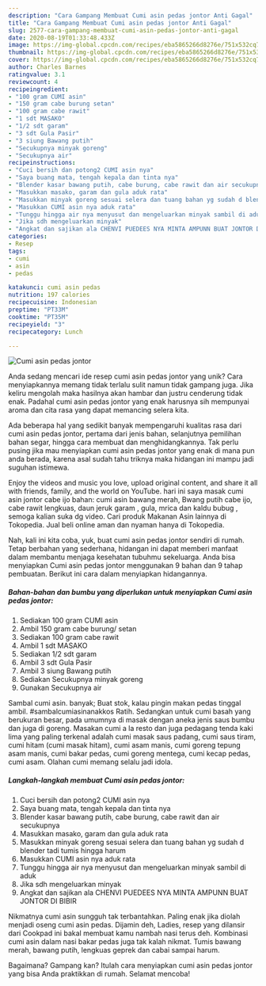 ```yaml
---
description: "Cara Gampang Membuat Cumi asin pedas jontor Anti Gagal"
title: "Cara Gampang Membuat Cumi asin pedas jontor Anti Gagal"
slug: 2577-cara-gampang-membuat-cumi-asin-pedas-jontor-anti-gagal
date: 2020-08-19T01:33:48.433Z
image: https://img-global.cpcdn.com/recipes/eba5865266d8276e/751x532cq70/cumi-asin-pedas-jontor-foto-resep-utama.jpg
thumbnail: https://img-global.cpcdn.com/recipes/eba5865266d8276e/751x532cq70/cumi-asin-pedas-jontor-foto-resep-utama.jpg
cover: https://img-global.cpcdn.com/recipes/eba5865266d8276e/751x532cq70/cumi-asin-pedas-jontor-foto-resep-utama.jpg
author: Charles Barnes
ratingvalue: 3.1
reviewcount: 4
recipeingredient:
- "100 gram CUMI asin"
- "150 gram cabe burung setan"
- "100 gram cabe rawit"
- "1 sdt MASAKO"
- "1/2 sdt garam"
- "3 sdt Gula Pasir"
- "3 siung Bawang putih"
- "Secukupnya minyak goreng"
- "Secukupnya air"
recipeinstructions:
- "Cuci bersih dan potong2 CUMI asin nya"
- "Saya buang mata, tengah kepala dan tinta nya"
- "Blender kasar bawang putih, cabe burung, cabe rawit dan air secukupnya"
- "Masukkan masako, garam dan gula aduk rata"
- "Masukkan minyak goreng sesuai selera dan tuang bahan yg sudah d blender tadi tumis hingga harum"
- "Masukkan CUMI asin nya aduk rata"
- "Tunggu hingga air nya menyusut dan mengeluarkan minyak sambil di aduk"
- "Jika sdh mengeluarkan minyak"
- "Angkat dan sajikan ala CHENVI PUEDEES NYA MINTA AMPUNN BUAT JONTOR DI BIBIR"
categories:
- Resep
tags:
- cumi
- asin
- pedas

katakunci: cumi asin pedas 
nutrition: 197 calories
recipecuisine: Indonesian
preptime: "PT33M"
cooktime: "PT35M"
recipeyield: "3"
recipecategory: Lunch

---
```



![Cumi asin pedas jontor](https://img-global.cpcdn.com/recipes/eba5865266d8276e/751x532cq70/cumi-asin-pedas-jontor-foto-resep-utama.jpg)

Anda sedang mencari ide resep cumi asin pedas jontor yang unik? Cara menyiapkannya memang tidak terlalu sulit namun tidak gampang juga. Jika keliru mengolah maka hasilnya akan hambar dan justru cenderung tidak enak. Padahal cumi asin pedas jontor yang enak harusnya sih mempunyai aroma dan cita rasa yang dapat memancing selera kita.

Ada beberapa hal yang sedikit banyak mempengaruhi kualitas rasa dari cumi asin pedas jontor, pertama dari jenis bahan, selanjutnya pemilihan bahan segar, hingga cara membuat dan menghidangkannya. Tak perlu pusing jika mau menyiapkan cumi asin pedas jontor yang enak di mana pun anda berada, karena asal sudah tahu triknya maka hidangan ini mampu jadi suguhan istimewa.

Enjoy the videos and music you love, upload original content, and share it all with friends, family, and the world on YouTube. hari ini saya masak cumi asin jontor cabe ijo bahan: cumi asin bawang merah, Bwang putih cabe ijo, cabe rawit lengkuas, daun jeruk garam , gula, mrica dan kaldu bubug , semoga kalian suka dg video. Cari produk Makanan Asin lainnya di Tokopedia. Jual beli online aman dan nyaman hanya di Tokopedia.


Nah, kali ini kita coba, yuk, buat cumi asin pedas jontor sendiri di rumah. Tetap berbahan yang sederhana, hidangan ini dapat memberi manfaat dalam membantu menjaga kesehatan tubuhmu sekeluarga. Anda bisa menyiapkan Cumi asin pedas jontor menggunakan 9 bahan dan 9 tahap pembuatan. Berikut ini cara dalam menyiapkan hidangannya.

<!--inarticleads1-->

##### Bahan-bahan dan bumbu yang diperlukan untuk menyiapkan Cumi asin pedas jontor:

1. Sediakan 100 gram CUMI asin
1. Ambil 150 gram cabe burung/ setan
1. Sediakan 100 gram cabe rawit
1. Ambil 1 sdt MASAKO
1. Sediakan 1/2 sdt garam
1. Ambil 3 sdt Gula Pasir
1. Ambil 3 siung Bawang putih
1. Sediakan Secukupnya minyak goreng
1. Gunakan Secukupnya air


Sambal cumi asin. banyak; Buat stok, kalau pingin makan pedas tinggal ambil. #sambalcumiasinanakkos Ratih. Sedangkan untuk cumi basah yang berukuran besar, pada umumnya di masak dengan aneka jenis saus bumbu dan juga di goreng. Masakan cumi a la resto dan juga pedagang tenda kaki lima yang paling terkenal adalah cumi masak saus padang, cumi saus tiram, cumi hitam (cumi masak hitam), cumi asam manis, cumi goreng tepung asam manis, cumi bakar pedas, cumi goreng mentega, cumi kecap pedas, cumi asam. Olahan cumi memang selalu jadi idola. 

<!--inarticleads2-->

##### Langkah-langkah membuat Cumi asin pedas jontor:

1. Cuci bersih dan potong2 CUMI asin nya
1. Saya buang mata, tengah kepala dan tinta nya
1. Blender kasar bawang putih, cabe burung, cabe rawit dan air secukupnya
1. Masukkan masako, garam dan gula aduk rata
1. Masukkan minyak goreng sesuai selera dan tuang bahan yg sudah d blender tadi tumis hingga harum
1. Masukkan CUMI asin nya aduk rata
1. Tunggu hingga air nya menyusut dan mengeluarkan minyak sambil di aduk
1. Jika sdh mengeluarkan minyak
1. Angkat dan sajikan ala CHENVI PUEDEES NYA MINTA AMPUNN BUAT JONTOR DI BIBIR


Nikmatnya cumi asin sungguh tak terbantahkan. Paling enak jika diolah menjadi oseng cumi asin pedas. Dijamin deh, Ladies, resep yang dilansir dari Cookpad ini bakal membuat kamu nambah nasi terus deh. Kombinasi cumi asin dalam nasi bakar pedas juga tak kalah nikmat. Tumis bawang merah, bawang putih, lengkuas geprek dan cabai sampai harum. 

Bagaimana? Gampang kan? Itulah cara menyiapkan cumi asin pedas jontor yang bisa Anda praktikkan di rumah. Selamat mencoba!
